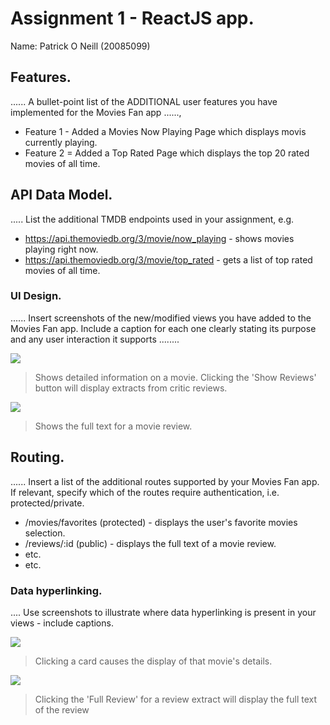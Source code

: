 # Assignment 1 - ReactJS app.

Name: Patrick O Neill (20085099)

## Features.

...... A bullet-point list of the ADDITIONAL user features you have implemented for the  Movies Fan app ......,
 
 + Feature 1 - Added a Movies Now Playing Page which displays movis currently playing.
 + Feature 2 = Added a Top Rated Page which displays the top 20 rated movies of all time.

## API Data Model.

..... List the additional TMDB endpoints used in your assignment, e.g.

+ https://api.themoviedb.org/3/movie/now_playing - shows movies playing right now. 
+ https://api.themoviedb.org/3/movie/top_rated - gets a list of top rated movies of all time.

### UI Design.

...... Insert screenshots of the new/modified views you have added to the Movies Fan app. Include a caption for each one clearly stating its purpose and any user interaction it supports ........

![][movieDetail]
>Shows detailed information on a movie. Clicking the 'Show Reviews' button will display extracts from critic reviews.

![][review]
>Shows the full text for a movie review. 

## Routing.

...... Insert a list of the additional routes supported by your Movies Fan app. If relevant, specify which of the routes require authentication, i.e. protected/private.

+ /movies/favorites (protected) - displays the user's favorite movies selection.
+ /reviews/:id (public) - displays the full text of a movie review.
+ etc.
+ etc.

### Data hyperlinking.

.... Use screenshots to illustrate where data hyperlinking is present in your views - include captions.

![][cardLink]
> Clicking a card causes the display of that movie's details.

![][reviewLink]
>Clicking the 'Full Review' for a review extract will display the full text of the review

[model]: ./data.jpg
[movieDetail]: ./public/movieDetail.png
[review]: ./public/review.png
[reviewLink]: ./public/reviewLink.png
[cardLink]: ./public/cardLink.png
[stories]: ./public/storybook.png